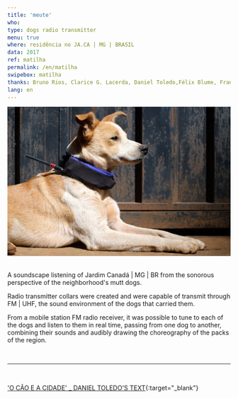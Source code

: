 ```yaml
---
title: 'meute'
who: 
type: dogs radio transmitter
menu: true
where: residência no JA.CA | MG | BRASIL
data: 2017
ref: matilha
permalink: /en/matilha
swipebox: matilha
thanks: Bruno Rios, Clarice G. Lacerda, Daniel Toledo,Félix Blume, Francisca Caporalli, Joana, Matheus Mesquita, Marina Câmara
lang: en
---
```


<img src="../assets/posts/mat6.jpeg" class="img-border">
<br><br>

A soundscape listening of Jardim Canadá | MG | BR from the sonorous perspective of the neighborhood's mutt dogs.

Radio transmitter collars were created and were capable of transmit through FM | UHF, the sound environment of the dogs that carried them.

From a mobile station FM radio receiver, it was possible to tune to each of the dogs and listen to them in real time, passing from one dog to another, combining their sounds and audibly drawing the choreography of the packs of the region.

<br>

---

<br>

['O CÃO E A CIDADE' _ DANIEL TOLEDO'S TEXT](http://www.jaca.center/o-cao-e-a-cidade-2/){:target="_blank"}

<br>
